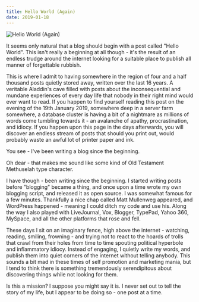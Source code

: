 ```yaml
---
title: Hello World (Again)
date: 2019-01-18
---
```


![Hello World (Again)](https://source.unsplash.com/dUPDhdeCN84/1600x900)

It seems only natural that a blog should begin with a post called "Hello World". This isn't really a beginning at all though - it's the result of an endless trudge around the internet looking for a suitable place to publish all manner of forgettable rubbish.

This is where I admit to having somewhere in the region of four and a half thousand posts quietly stored away, written over the last 16 years. A veritable Aladdin's cave filled with posts about the inconsequential and mundane experiences of every day life that nobody in their right mind would ever want to read. If you happen to find yourself reading this post on the evening of the 19th January 2019, somewhere deep in a server farm somewhere, a database cluster is having a bit of a nightmare as millions of words come tumbling towards it - an avalanche of apathy, procrastination, and idiocy. If you happen upon this page in the days afterwards, you will discover an endless stream of posts that should you print out, would probably waste an awful lot of printer paper and ink.

You see - I've been writing a blog since the beginning.

Oh dear - that makes me sound like some kind of Old Testament Methuselah type character.

I have though - been writing since the beginning. I started writing posts before "blogging" became a thing, and once upon a time wrote my own blogging script, and released it as open source. I was somewhat famous for a few minutes. Thankfully a nice chap called Matt Mullenweg appeared, and WordPress happened - meaning I could ditch my code and use his. Along the way I also played with LiveJournal, Vox, Blogger, TypePad, Yahoo 360, MySpace, and all the other platforms that rose and fell.

These days I sit on an imaginary fence, high above the internet - watching, reading, smiling, frowning - and trying not to react to the hoards of trolls that crawl from their holes from time to time spouting political hyperbole and inflammatory idiocy. Instead of engaging, I quietly write my words, and publish them into quiet corners of the internet without telling anybody. This sounds a bit mad in these times of self promotion and marketing mania, but I tend to think there is something tremendously serendipitous about discovering things while not looking for them.

Is this a mission? I suppose you might say it is. I never set out to tell the story of my life, but I appear to be doing so - one post at a time.